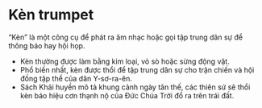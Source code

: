 # Kèn trumpet

“Kèn” là một công cụ để phát ra âm nhạc hoặc gọi tập trung dân sự để thông báo hay hội họp.
- Kèn thường được làm bằng kim loại, vỏ sò hoặc sừng động vật. 
- Phổ biến nhất, kèn được thổi để tập trung dân sự cho trận chiến và hội đồng tập thể của dân Y-sơ-ra-ên.
- Sách Khải huyền mô tả khung cảnh ngày tân thế, các thiên sứ sẽ thổi kèn báo hiệu cơn thạnh nộ của Đức Chúa Trời đổ ra trên trái đất.

